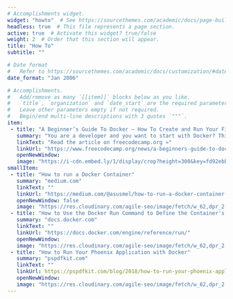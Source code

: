 ```yaml
---
# Accomplishments widget.
widget: "howto"  # See https://sourcethemes.com/academic/docs/page-builder/
headless: true  # This file represents a page section.
active: true  # Activate this widget? true/false
weight: 2  # Order that this section will appear.
title: "How To"
subtitle: ""

# Date format
#   Refer to https://sourcethemes.com/academic/docs/customization/#date-format
date_format: "Jan 2006"

# Accomplishments.
#   Add/remove as many `[[item]]` blocks below as you like.
#   `title`, `organization` and `date_start` are the required parameters.
#   Leave other parameters empty if not required.
#   Begin/end multi-line descriptions with 3 quotes `"""`.
item:
 - title: "A Beginner’s Guide To Docker — How To Create and Run Your First Docker Application"
   summary: "You are a developer and you want to start with Docker? This article is made for you. After a short introduction on what Docker is and why to use it, you will be able to create and run your first application with Docker."
   linkText: "Read the article on freecodecamp.org »"
   linkUrl: "https://www.freecodecamp.org/news/a-beginners-guide-to-docker-how-to-create-your-first-docker-application-cc03de9b639f/"
   openNewWindow: 
   image: "https://i-cdn.embed.ly/1/display/crop?height=300&key=fd92ebbc52fc43fb98f69e50e7893c13&url=https%3A%2F%2Fcdn-media-1.freecodecamp.org%2Fimages%2F1*5ErAAkV5REH3bE6-xAzzFg.png&width=636"
smallItem: 
 - title: "How to run a Docker Container"
   summary: "medium.com"
   linkText: ""
   linkUrl: "https://medium.com/@asusmel/how-to-run-a-docker-container-55609b7421b"
   openNewWindow: false
   image: "https://res.cloudinary.com/agile-seo/image/fetch/w_62,dpr_2.0,d_blank_am8gzx.png/https%3A%2F%2Flogo.clearbit.com%2Fmedium.com%3Fsize%3D250"
 - title: "How to Use the Docker Run Command to Define the Container's Resources at Runtime"
   summary: "docs.docker.com"
   linkText: ""
   linkUrl: "https://docs.docker.com/engine/reference/run/"
   openNewWindow: 
   image: "https://res.cloudinary.com/agile-seo/image/fetch/w_62,dpr_2.0,d_blank_am8gzx.png/https%3A%2F%2Flogo.clearbit.com%2Fdocs.docker.com%3Fsize%3D250"
 - title: "How to Run Your Phoenix Application with Docker"
   summary: "pspdfkit.com"
   linkText: ""
   linkUrl: https://pspdfkit.com/blog/2018/how-to-run-your-phoenix-application-with-docker/"
   openNewWindow: 
   image: "https://res.cloudinary.com/agile-seo/image/fetch/w_62,dpr_2.0,d_blank_am8gzx.png/https%3A%2F%2Flogo.clearbit.com%2Fpspdfkit.com%3Fsize%3D250"
---
```

